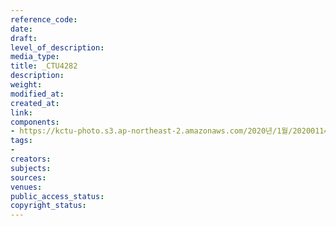 ```yaml
---
reference_code: 
date: 
draft: 
level_of_description: 
media_type: 
title: _CTU4282
description: 
weight: 
modified_at: 
created_at: 
link: 
components:
- https://kctu-photo.s3.ap-northeast-2.amazonaws.com/2020년/1월/20200114_문중원+열사+상여+청와대+행진+8일차/_CTU4282.jpg
tags:
- 
creators: 
subjects: 
sources: 
venues: 
public_access_status: 
copyright_status: 
---
```

